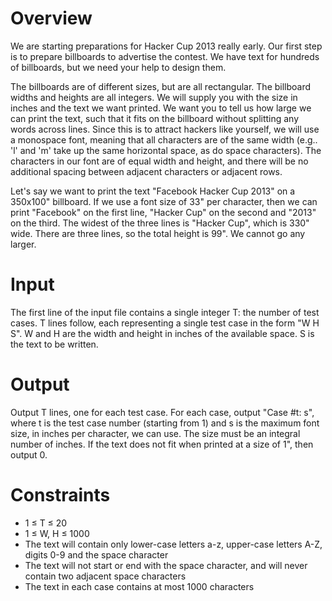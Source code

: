 Overview
========
We are starting preparations for Hacker Cup 2013 really early. Our first step is to prepare billboards to advertise the contest. We have text for hundreds of billboards, but we need your help to design them.

The billboards are of different sizes, but are all rectangular. The billboard widths and heights are all integers. We will supply you with the size in inches and the text we want printed. We want you to tell us how large we can print the text, such that it fits on the billboard without splitting any words across lines. Since this is to attract hackers like yourself, we will use a monospace font, meaning that all characters are of the same width (e.g.. 'l' and 'm' take up the same horizontal space, as do space characters). The characters in our font are of equal width and height, and there will be no additional spacing between adjacent characters or adjacent rows.

Let's say we want to print the text "Facebook Hacker Cup 2013" on a 350x100" billboard. If we use a font size of 33" per character, then we can print "Facebook" on the first line, "Hacker Cup" on the second and "2013" on the third. The widest of the three lines is "Hacker Cup", which is 330" wide. There are three lines, so the total height is 99". We cannot go any larger.

Input
=====
The first line of the input file contains a single integer T: the number of test cases. T lines follow, each representing a single test case in the form "W H S". W and H are the width and height in inches of the available space. S is the text to be written.

Output
======
Output T lines, one for each test case. For each case, output "Case #t: s", where t is the test case number (starting from 1) and s is the maximum font size, in inches per character, we can use. The size must be an integral number of inches. If the text does not fit when printed at a size of 1", then output 0.

Constraints
===========
 * 1 ≤ T ≤ 20
 * 1 ≤ W, H ≤ 1000
 * The text will contain only lower-case letters a-z, upper-case letters A-Z, digits 0-9 and the space character
 * The text will not start or end with the space character, and will never contain two adjacent space characters
 * The text in each case contains at most 1000 characters 
